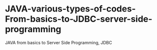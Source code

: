 # JAVA-various-types-of-codes-From-basics-to-JDBC-server-side-programming
JAVA from basics to Server Side Programming, JDBC
